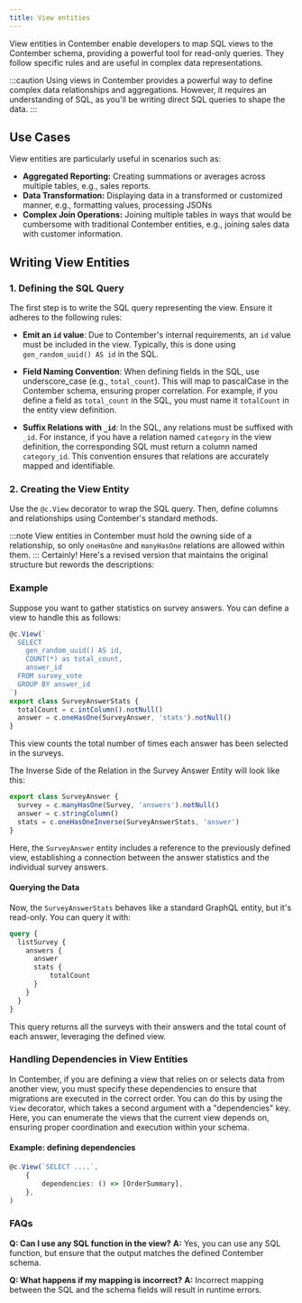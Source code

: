```yaml
---
title: View entities
---
```



View entities in Contember enable developers to map SQL views to the Contember schema, providing a powerful tool for read-only queries. They follow specific rules and are useful in complex data representations.

:::caution
Using views in Contember provides a powerful way to define complex data relationships and aggregations. However, it requires an understanding of SQL, as you'll be writing direct SQL queries to shape the data.
:::

## Use Cases

View entities are particularly useful in scenarios such as:

- **Aggregated Reporting:** Creating summations or averages across multiple tables, e.g., sales reports.
- **Data Transformation:** Displaying data in a transformed or customized manner, e.g., formatting values, processing JSONs
- **Complex Join Operations:** Joining multiple tables in ways that would be cumbersome with traditional Contember entities, e.g., joining sales data with customer information.

## Writing View Entities

### 1. Defining the SQL Query

The first step is to write the SQL query representing the view. Ensure it adheres to the following rules:

- **Emit an `id` value**: Due to Contember's internal requirements, an `id` value must be included in the view. Typically, this is done using `gen_random_uuid() AS id` in the SQL.

- **Field Naming Convention**: When defining fields in the SQL, use underscore_case (e.g., `total_count`). This will map to pascalCase in the Contember schema, ensuring proper correlation. For example, if you define a field as `total_count` in the SQL, you must name it `totalCount` in the entity view definition.

- **Suffix Relations with `_id`**: In the SQL, any relations must be suffixed with `_id`. For instance, if you have a relation named `category` in the view definition, the corresponding SQL must return a column named `category_id`. This convention ensures that relations are accurately mapped and identifiable.


### 2. Creating the View Entity

Use the `@c.View` decorator to wrap the SQL query. Then, define columns and relationships using Contember's standard methods.

:::note
View entities in Contember must hold the owning side of a relationship, so only `oneHasOne` and `manyHasOne` relations are allowed within them.
:::
Certainly! Here's a revised version that maintains the original structure but rewords the descriptions:

### Example

Suppose you want to gather statistics on survey answers. You can define a view to handle this as follows:

```typescript
@c.View(`
  SELECT
    gen_random_uuid() AS id,
    COUNT(*) as total_count,
    answer_id
  FROM survey_vote
  GROUP BY answer_id
`)
export class SurveyAnswerStats {
  totalCount = c.intColumn().notNull()
  answer = c.oneHasOne(SurveyAnswer, 'stats').notNull()
}
```

This view counts the total number of times each answer has been selected in the surveys.

The Inverse Side of the Relation in the Survey Answer Entity will look like this:

```typescript
export class SurveyAnswer {
  survey = c.manyHasOne(Survey, 'answers').notNull()
  answer = c.stringColumn()
  stats = c.oneHasOneInverse(SurveyAnswerStats, 'answer')
}
```

Here, the `SurveyAnswer` entity includes a reference to the previously defined view, establishing a connection between the answer statistics and the individual survey answers.

#### Querying the Data

Now, the `SurveyAnswerStats` behaves like a standard GraphQL entity, but it's read-only. You can query it with:

```graphql
query {
  listSurvey {
    answers {
      answer
      stats {
          totalCount
      }
    }
  }
}
```

This query returns all the surveys with their answers and the total count of each answer, leveraging the defined view.

### Handling Dependencies in View Entities

In Contember, if you are defining a view that relies on or selects data from another view, you must specify these dependencies to ensure that migrations are executed in the correct order. You can do this by using the `View` decorator, which takes a second argument with a "dependencies" key. Here, you can enumerate the views that the current view depends on, ensuring proper coordination and execution within your schema.

#### Example: defining dependencies
```typescript
@c.View(`SELECT ....`,
	{
		dependencies: () => [OrderSummary],
	},
)
```

### FAQs

**Q: Can I use any SQL function in the view?**
**A:** Yes, you can use any SQL function, but ensure that the output matches the defined Contember schema.

**Q: What happens if my mapping is incorrect?**
**A:** Incorrect mapping between the SQL and the schema fields will result in runtime errors.
